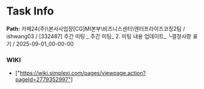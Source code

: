 # Task Info

**Path:** 카페24(주)\본사사업장\[CG]MI본부\비즈니스센터\엔터프라이즈코칭2팀 / ishwang03 / [332487] 주간 미팅 _ 주간 미팅_ 2. 미팅 내용 업데이트_ └결정사항 표기 / 2025-09-01_00-00-00

### WIKI
- ["https://wiki.simplexi.com/pages/viewpage.action?pageId=2779352997"]

